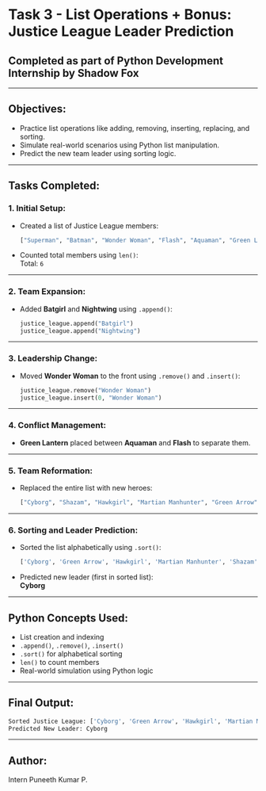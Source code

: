 # Task 3 - List Operations + Bonus: Justice League Leader Prediction

## Completed as part of Python Development Internship by Shadow Fox


---

## Objectives:

- Practice list operations like adding, removing, inserting, replacing, and sorting.
- Simulate real-world scenarios using Python list manipulation.
- Predict the new team leader using sorting logic.

---

## Tasks Completed:

### 1. Initial Setup:
- Created a list of Justice League members:
  ```python
  ["Superman", "Batman", "Wonder Woman", "Flash", "Aquaman", "Green Lantern"]
  ```
- Counted total members using `len()`:  
   Total: `6`

---

### 2. Team Expansion:
- Added **Batgirl** and **Nightwing** using `.append()`:
  ```python
  justice_league.append("Batgirl")
  justice_league.append("Nightwing")
  ```

---

### 3. Leadership Change:
- Moved **Wonder Woman** to the front using `.remove()` and `.insert()`:
  ```python
  justice_league.remove("Wonder Woman")
  justice_league.insert(0, "Wonder Woman")
  ```

---

### 4. Conflict Management:
- **Green Lantern** placed between **Aquaman** and **Flash** to separate them.

---

### 5. Team Reformation:
- Replaced the entire list with new heroes:
  ```python
  ["Cyborg", "Shazam", "Hawkgirl", "Martian Manhunter", "Green Arrow"]
  ```

---

### 6. Sorting and Leader Prediction:
- Sorted the list alphabetically using `.sort()`:
  ```python
  ['Cyborg', 'Green Arrow', 'Hawkgirl', 'Martian Manhunter', 'Shazam']
  ```
- Predicted new leader (first in sorted list):  
   **Cyborg**

---

## Python Concepts Used:
- List creation and indexing
- `.append()`, `.remove()`, `.insert()`
- `.sort()` for alphabetical sorting
- `len()` to count members
- Real-world simulation using Python logic

---

## Final Output:
```python
Sorted Justice League: ['Cyborg', 'Green Arrow', 'Hawkgirl', 'Martian Manhunter', 'Shazam']
Predicted New Leader: Cyborg
```

---

## Author:
Intern Puneeth Kumar P.